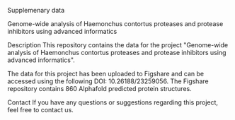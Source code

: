 Supplemenary data 

Genome-wide analysis of Haemonchus contortus proteases and protease inhibitors using advanced informatics

Description
This repository contains the data for the project "Genome-wide analysis of Haemonchus contortus proteases and protease inhibitors using advanced informatics".

The data for this project has been uploaded to Figshare and can be accessed using the following DOI: 10.26188/23259056. The Figshare repository contains 860 Alphafold predicted protein structures. 

Contact
If you have any questions or suggestions regarding this project, feel free to contact us.
